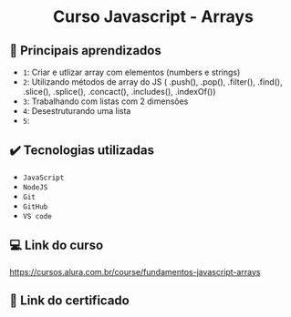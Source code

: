# <h1 align="center" font-size="bold"> Curso Javascript - Arrays </h1>

## 🔨 Principais aprendizados

- `1`: Criar e utlizar array com elementos (numbers e strings)
- `2`: Utilizando métodos de array do JS ( .push(), .pop(), .filter(), .find(), .slice(), .splice(), .concact(), .includes(), .indexOf())
- `3`: Trabalhando com listas com 2 dimensões
- `4`: Desestruturando uma lista
- `5`:

## ✔️ Tecnologias utilizadas

- ``JavaScript``
- ``NodeJS``
- ``Git``
- ``GitHub``
- ``VS code``

## 💻 Link do curso

https://cursos.alura.com.br/course/fundamentos-javascript-arrays

## 📃 Link do certificado

